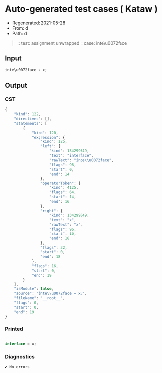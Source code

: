 # Auto-generated test cases ( Kataw )
- Regenerated: 2021-05-28
- From: d
- Path: d
> :: test: assignment unwrapped
> :: case: inte\u0072face
## Input

`````js
inte\u0072face = x;
`````
## Output

### CST

```javascript
{
    "kind": 122,
    "directives": [],
    "statements": [
        {
            "kind": 120,
            "expression": {
                "kind": 125,
                "left": {
                    "kind": 134299649,
                    "text": "interface",
                    "rawText": "inte\\u0072face",
                    "flags": 96,
                    "start": 0,
                    "end": 14
                },
                "operatorToken": {
                    "kind": 4125,
                    "flags": 64,
                    "start": 14,
                    "end": 16
                },
                "right": {
                    "kind": 134299649,
                    "text": "x",
                    "rawText": "x",
                    "flags": 96,
                    "start": 16,
                    "end": 18
                },
                "flags": 32,
                "start": 0,
                "end": 18
            },
            "flags": 16,
            "start": 0,
            "end": 19
        }
    ],
    "isModule": false,
    "source": "inte\\u0072face = x;",
    "fileName": "__root__",
    "flags": 0,
    "start": 0,
    "end": 19
}
```

### Printed

```javascript

interface = x;
```

### Diagnostics

```javascript
✔ No errors
```

